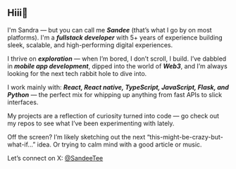## Hiii👋

<p>

I'm Sandra — but you can call me ***Sandee*** (that’s what I go by on most platforms). I'm a ***fullstack developer*** with 5+ years of experience building sleek, scalable, and high-performing digital experiences.

I thrive on ***exploration*** — when I’m bored, I don’t scroll, I build. I’ve dabbled in ***mobile app development***, dipped into the world of ***Web3***, and I’m always looking for the next tech rabbit hole to dive into.

I work mainly with:
***React, React native, TypeScript, JavaScript, Flask, and Python*** — the perfect mix for whipping up anything from fast APIs to slick interfaces.

My projects are a reflection of curiosity turned into code — go check out my repos to see what I’ve been experimenting with lately.

Off the screen? I’m likely sketching out the next “this-might-be-crazy-but-what-if...” idea. Or trying to calm mind with a good article or music.

Let’s connect on X: <a href="https://twitter.com/_SandeeTee_">@SandeeTee</a>

